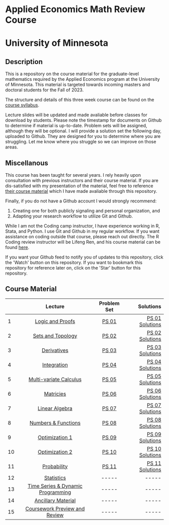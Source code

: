 # Applied Economics Math Review Course
# University of Minnesota

## Description

This is a repository on the course material for the graduate-level mathematics required by the Applied Economics program at the University of Minnesota. 
This material is targeted towards incoming masters and doctoral students for the Fall of 2023. 

The structure and details of this three week course can be found on the [course syllabus](00_syllabus_math_review_2023.pdf). 

Lecture slides will be updated and made avaliable before classes for download by students. Please note the timestamp for documents on Github to determine if material is up-to-date. 
Problem sets will be assigned, although they will be optional. I will provide a solution set the following day, uploaded to Github. They are designed for you to determine where you are struggling. 
Let me know where you struggle so we can improve on those areas. 

## Miscellanous 

This course has been taught for several years. I rely heavily upon consultation with previous instructors and their course material. 
If you are dis-satisfied with my presentation of the material, feel free to reference [their course material](/past_material/) which I have made avaliable through this repository. 

Finally, if you do not have a Github account I would strongly recommend:

1. Creating one for both publicly signaling and personal organization, and
2. Adapting your research workflow to utilize Git and Github.

While I am not the Coding camp instructor, I have experience working in R, Stata, and Python. I use Git and Github in my regular workflow. If you want assistance on coding outside that course, please reach out directly. The R Coding review instructor will be Lifeng Ren, and his course material can be found [here](https://github.com/lfr00154/R-review2023).

If you want your Github feed to notify you of updates to this repository, click the 'Watch' button on this repository. If you want to bookmark this repository for reference later on, click on the 'Star' button for this repository.

## Course Material

|       | **Lecture** | **Problem Set** | **Solutions** | 
| :---        |    :----:   |   :----:   |    ---: |
| 1       |    [Logic and Proofs](/lectures/01_lecture_logic_&_proofs.pdf)   |   [PS 01](/problem_sets/01_problem_set.pdf)   |    [PS 01 Solutions](/problem_sets/01_problem_set_solutions.pdf) |
| 2       |    [Sets and Topology](/lectures/02_lecture_sets_&_topology.pdf)   |   [PS 02](/problem_sets/02_problem_set.pdf)   |    [PS 02 Solutions](/problem_sets/02_problem_set_solutions.pdf) |
| 3       |    [Derivatives](/lectures/03_lecture_derivatives.pdf)   |   [PS 03](/problem_sets/03_problem_set.pdf)   |    [PS 03 Solutions](/problem_sets/03_problem_set_solutions.pdf) |
| 4       |    [Integration](/lectures/04_lecture_integration.pdf)   |   [PS 04](/problem_sets/04_problem_set.pdf)   |    [PS 04 Solutions](/problem_sets/04_problem_set_solutions.pdf) |
| 5       |    [Multi-variate Calculus](/lectures/05_lecture_multivariate_calculus.pdf)   |   [PS 05](/problem_sets/05_problem_set.pdf)   |    [PS 05 Solutions](/problem_sets/05_problem_set_solutions.pdf) |
| 6       |    [Matricies](/lectures/06_lecture_matrices.pdf)   |   [PS 06](/problem_sets/06_problem_set.pdf)   |    [PS 06 Solutions](/problem_sets/06_problem_set_solutions.pdf) |
| 7       |    [Linear Algebra](/lectures/07_lecture_linear_algebra.pdf)   |  [PS 07](/problem_sets/07_problem_set.pdf)   |    [PS 07 Solutions](/problem_sets/07_problem_set_solutions.pdf) |
| 8       |    [Numbers & Functions](/lectures/08_lecture_numbers_&_functions.pdf)   |   [PS 08](/problem_sets/08_problem_set.pdf)   |    [PS 08 Solutions](/problem_sets/06_problem_set_solutions.pdf) |
| 9       |    [Optimization 1](/lectures/09_lecture_optimization.pdf)   |   [PS 09](/problem_sets/09_problem_set.pdf)   |    [PS 09 Solutions](/problem_sets/09_problem_set_solutions.pdf) |
| 10       |    [Optimization 2](/lectures/10_lecture_optimization.pdf)   |   [PS 10](/problem_sets/10_problem_set.pdf)   |    [PS 10 Solutions](/problem_sets/10_problem_set_solutions.pdf) |
| 11       |    [Probability](/lectures/11_lecture_probability.pdf)   |   [PS 11](/problem_sets/11_problem_set.pdf)   |    [PS 11 Solutions](/problem_sets/11_problem_set_solutions.pdf) |
| 12       |    [Statistics](/lectures/12_lecture_statistics.pdf)   |    -----   |   -----  |
| 13       |    [Time Series & Dynamic Programming](/lectures/13_lecture_time_series_&_dynamic_programming.pdf)   |   -----   |    ----- |
| 14       |    [Ancillary Material](/lectures/14_lecture_ancillary_material.pdf)   |   -----  |   ----- |
| 15       |    [Coursework Preview and Review](/lectures/15_lecture_review_&_preview.pdf)   |   -----   |    ----- |

